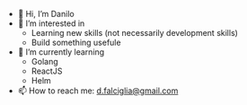 - 👋 Hi, I’m Danilo
- 👀 I’m interested in 
  - Learning new skills (not necessarily development skills)
  - Build something usefule
- 🌱 I’m currently learning
  - Golang
  - ReactJS
  - Helm 
- 📫 How to reach me: d.falciglia@gmail.com

<!---
dfalciglia/dfalciglia is a ✨ special ✨ repository because its `README.md` (this file) appears on your GitHub profile.
You can click the Preview link to take a look at your changes.
--->
